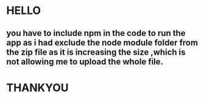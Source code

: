 # HELLO 
## you have to include npm in the code to run the app as i had exclude the node module folder from the zip file as it is increasing the size ,which is not allowing me to upload the whole file.
# THANKYOU
